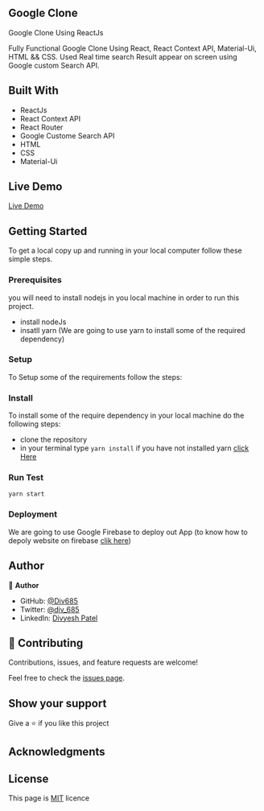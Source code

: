 ## Google Clone

Google Clone Using ReactJs

Fully Functional Google Clone Using React, React Context API, Material-Ui, HTML && CSS. Used Real time search Result appear on screen using Google custom Search API.

## Built With

- ReactJs
- React Context API
- React Router
- Google Custome Search API
- HTML
- CSS
- Material-Ui

## Live Demo

[Live Demo]()

## Getting Started

To get a local copy up and running in your local computer follow these simple steps.

### **Prerequisites**
you will need to install nodejs in you local machine in order to run this project.

- install nodeJs
- insatll yarn (We are going to use yarn to install some of the required dependency)

### **Setup**

To Setup some of the requirements follow the steps:

### **Install**
To install some of the require dependency in your local machine do the following steps:

- clone the repository
- in your terminal type `yarn install` if you have not installed yarn [click Here](https://classic.yarnpkg.com/en/docs/getting-started)

### **Run Test**
`yarn start`

### **Deployment**
We are going to use Google Firebase to deploy out App (to know how to depoly website on firebase [clik here](https://firebase.google.com/docs/hosting))

## Author

:bust_in_silhouette: **Author**

- GitHub: [@Div685](https://github.com/Div685)
- Twitter: [@div_685](https://twitter.com/div_685)
- LinkedIn: [Divyesh Patel](https://www.linkedin.com/in/divyesh-patel-2a15a6107)

## :handshake: Contributing

Contributions, issues, and feature requests are welcome!

Feel free to check the [issues page](https://github.com/Div685/Google-Clone/issues).

## Show your support

Give a :star: if you like this project

## Acknowledgments

## License

This page is [MIT](https://github.com/Div685) licence
